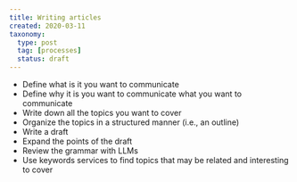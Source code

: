 ```yaml
---
title: Writing articles
created: 2020-03-11
taxonomy:
  type: post
  tag: [processes]
  status: draft
---
```


* Define what is it you want to communicate
* Define why it is you want to communicate what you want to communicate
* Write down all the topics you want to cover
* Organize the topics in a structured manner (i.e., an outline)
* Write a draft
* Expand the points of the draft
* Review the grammar with LLMs
* Use keywords services to find topics that may be related and interesting to cover
